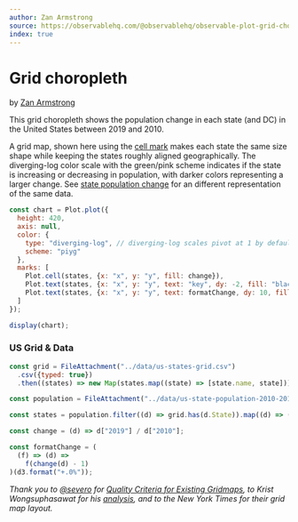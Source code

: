 ```yaml
---
author: Zan Armstrong
source: https://observablehq.com/@observablehq/observable-plot-grid-choropleth
index: true
---
```


# Grid choropleth

<p class=author>by <a href="https://www.zanarmstrong.com/">Zan Armstrong</a></p>

This grid choropleth shows the population change in each state (and DC) in the United States between 2019 and 2010.

A grid map, shown here using the [cell mark](https://observablehq.com/plot/marks/cell) makes each state the same size shape while keeping the states roughly aligned geographically. The diverging-log color scale with the green/pink scheme indicates if the state is increasing or decreasing in population, with darker colors representing a larger change. See [state population change](./state-population-change) for an different representation of the same data.

```js echo
const chart = Plot.plot({
  height: 420,
  axis: null,
  color: {
    type: "diverging-log", // diverging-log scales pivot at 1 by default
    scheme: "piyg"
  },
  marks: [
    Plot.cell(states, {x: "x", y: "y", fill: change}),
    Plot.text(states, {x: "x", y: "y", text: "key", dy: -2, fill: "black"}), // state abbr
    Plot.text(states, {x: "x", y: "y", text: formatChange, dy: 10, fillOpacity: 0.6, fill: "black"})
  ]
});

display(chart);
```

### US Grid & Data

```js echo
const grid = FileAttachment("../data/us-states-grid.csv")
  .csv({typed: true})
  .then((states) => new Map(states.map((state) => [state.name, state])));
```

```js echo
const population = FileAttachment("../data/us-state-population-2010-2019.csv").csv({typed: true});
```

```js echo
const states = population.filter((d) => grid.has(d.State)).map((d) => ({...d, ...grid.get(d.State)}));
```

```js echo
const change = (d) => d["2019"] / d["2010"];
```

```js echo
const formatChange = (
  (f) => (d) =>
    f(change(d) - 1)
)(d3.format("+.0%"));
```

_Thank you to [@severo](https://observablehq.com/@severo) for [Quality Criteria for Existing Gridmaps](https://observablehq.com/@severo/quality-criteria-for-existing-grid-maps), to Krist Wongsuphasawat for his [analysis](https://kristw.medium.com/whose-grid-map-is-better-quality-metrics-for-grid-map-layouts-e3d6075d9e80), and to the New York Times for their grid map layout._
